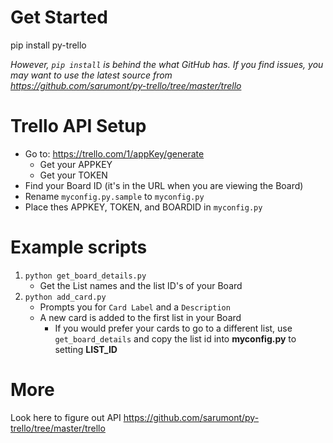 
# Get Started
pip install py-trello

*However, `pip install` is behind the what GitHub has. If you find issues, you may want to use the latest source from  
https://github.com/sarumont/py-trello/tree/master/trello*



# Trello API Setup

* Go to: https://trello.com/1/appKey/generate
  * Get your APPKEY
  * Get your TOKEN
* Find your Board ID (it's in the URL when you are viewing the Board)
* Rename `myconfig.py.sample` to `myconfig.py`
* Place thes APPKEY, TOKEN, and BOARDID in `myconfig.py`


# Example scripts
1. `python get_board_details.py`
    * Get the List names and the list ID's of your Board
2. `python add_card.py`
    * Prompts you for `Card Label` and a `Description`
    * A new card is added to the first list in your Board
        * If you would prefer your cards to go to a different list, use `get_board_details` and copy the list id into __myconfig.py__ to setting __LIST_ID__



# More 
Look here to figure out API
https://github.com/sarumont/py-trello/tree/master/trello

